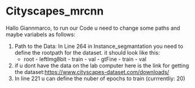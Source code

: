 # Cityscapes_mrcnn
Hallo Giannmarco,
to run our Code u need to change some paths and maybe variabels as follows:
1. Path to the Data: In Line 264 in Instance_segmantation you need to define the rootpath for the dataset. it should look like this:
    - root
          - leftImg8bit
              - train
              - val
          - gtFine
              - train
              - val
2. if u dont have the data on the lab computer here is the link for getting the dataset:https://www.cityscapes-dataset.com/downloads/
3. In line 221 u can define the nuber of epochs to train (currrentliy: 20)

